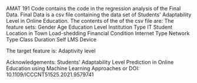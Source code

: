 AMAT 191 Code contains the code in the regression analysis of the Final Data. 
Final Data is a csv file containing the data set of Students' Adaptability Level in Online Education.
The contents of the of the csv file are: 
The feature sets:
Gender
Age
Education Level
Institution Type
IT Student
Location in Town
Load-shedding
Financial Condition
Internet Type
Network Type
Class Duration
Self LMS
Device

The target feature is:
Adaptivity level

Acknowledgements:
 Students' Adaptability Level Prediction in Online Education using Machine Learning Approaches or DOI: 10.1109/ICCCNT51525.2021.9579741


